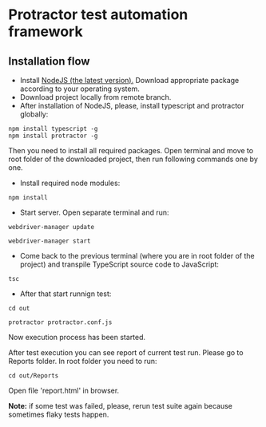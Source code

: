 # Protractor test automation framework
## Installation flow

* Install [NodeJS (the latest version).](https://nodejs.org/en/) Download appropriate package according to your operating system.
* Download project locally from remote branch.
* After installation of NodeJS, please, install typescript and protractor globally:
```
npm install typescript -g
npm install protractor -g
```
Then you need to install all required packages. Open terminal and move to root folder of the downloaded project, then run following commands one by one.
* Install required node modules:
```
npm install
```
* Start server. Open separate terminal and run:
```
webdriver-manager update
```
```
webdriver-manager start
```
* Come back to the previous terminal (where you are in root folder of the project) and transpile TypeScript source code to JavaScript:
```
tsc
```
*  After that start runnign test:
```
cd out
```
```
protractor protractor.conf.js
```
Now execution process has been started.

After test execution you can see report of current test run. Please go to Reports folder. In root folder you need to run:
```
cd out/Reports
```

Open file 'report.html' in browser.

**Note:** if some test was failed, please, rerun test suite again because sometimes flaky tests happen.

